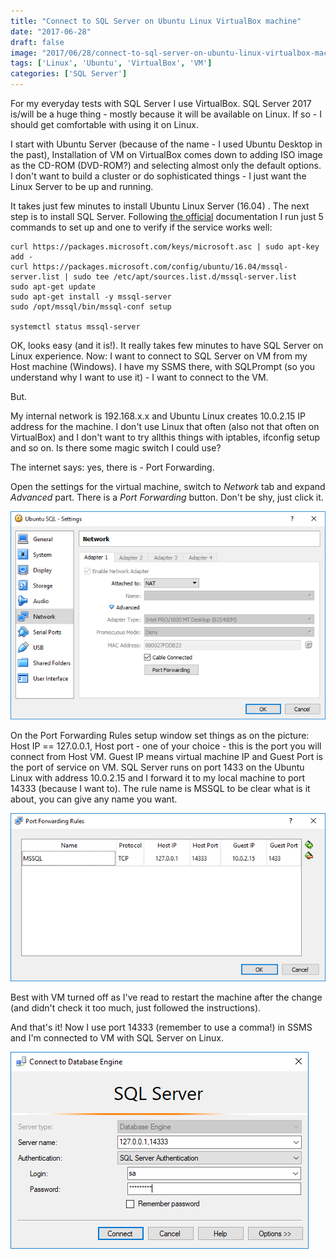 ```yaml
---
title: "Connect to SQL Server on Ubuntu Linux VirtualBox machine"
date: "2017-06-28"
draft: false
image: "2017/06/28/connect-to-sql-server-on-ubuntu-linux-virtualbox-machine/images/PortForwarding01.png"
tags: ['Linux', 'Ubuntu', 'VirtualBox', 'VM']
categories: ['SQL Server']
---
```


For my everyday tests with SQL Server I use VirtualBox. SQL Server 2017 is/will be a huge thing - mostly because it will be available on Linux. If so - I should get comfortable with using it on Linux.

I start with Ubuntu Server (because of the name - I used Ubuntu Desktop in the past), Installation of VM on VirtualBox comes down to adding ISO image as the CD-ROM (DVD-ROM?) and selecting almost only the default options. I don't want to build a cluster or do sophisticated things - I just want the Linux Server to be up and running.

It takes just few minutes to install Ubuntu Linux Server (16.04) . The next step is to install SQL Server. Following [the official](https://docs.microsoft.com/en-us/sql/linux/sql-server-linux-setup-ubuntu) documentation I run just 5 commands to set up and one to verify if the service works well:

```shell
curl https://packages.microsoft.com/keys/microsoft.asc | sudo apt-key add -
curl https://packages.microsoft.com/config/ubuntu/16.04/mssql-server.list | sudo tee /etc/apt/sources.list.d/mssql-server.list
sudo apt-get update
sudo apt-get install -y mssql-server
sudo /opt/mssql/bin/mssql-conf setup

systemctl status mssql-server
```

OK, looks easy (and it is!). It really takes few minutes to have SQL Server on Linux experience. Now: I want to connect to SQL Server on VM from my Host machine (Windows). I have my SSMS there, with SQLPrompt (so you understand why I want to use it) - I want to connect to the VM.

But.

My internal network is 192.168.x.x and Ubuntu Linux creates 10.0.2.15 IP address for the machine. I don't use Linux that often (also not that often on VirtualBox) and I don't want to try allthis things with iptables, ifconfig setup and so on. Is there some magic switch I could use?

The internet says: yes, there is - Port Forwarding.

Open the settings for the virtual machine, switch to _Network_ tab and expand _Advanced_ part. There is a _Port Forwarding_ button. Don't be shy, just click it.

[![Port forwarding option](images/PortForwarding01.png#center)](images/PortForwarding01.png)

On the Port Forwarding Rules setup window set things as on the picture: Host IP == 127.0.0.1, Host port - one of your choice - this is the port you will connect from Host VM. Guest IP means virtual machine IP and Guest Port is the port of service on VM. SQL Server runs on port 1433 on the Ubuntu Linux with address 10.0.2.15 and I forward it to my local machine to port 14333 (because I want to). The rule name is MSSQL to be clear what is it about, you can give any name you want.

[![Port forwarding setup](images/PortForwarding02.png#center)](images/PortForwarding02.png)

Best with VM turned off as I've read to restart the machine after the change (and didn't check it too much, just followed the instructions).

And that's it! Now I use port 14333 (remember to use a comma!) in SSMS and I'm connected to VM with SQL Server on Linux.

[![SSMS connect dialog](images/PortForwarding03.png#center)](images/PortForwarding03.png)
